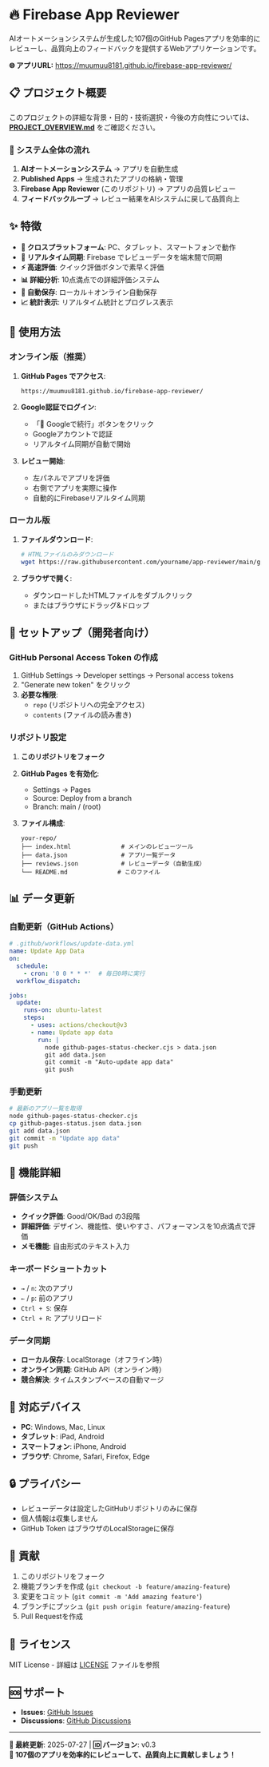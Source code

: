 # 🔥 Firebase App Reviewer

AIオートメーションシステムが生成した107個のGitHub Pagesアプリを効率的にレビューし、品質向上のフィードバックを提供するWebアプリケーションです。

**🌐 アプリURL:** https://muumuu8181.github.io/firebase-app-reviewer/

## 📋 プロジェクト概要

このプロジェクトの詳細な背景・目的・技術選択・今後の方向性については、**[PROJECT_OVERVIEW.md](PROJECT_OVERVIEW.md)** をご確認ください。

### 🎯 システム全体の流れ
1. **AIオートメーションシステム** → アプリを自動生成
2. **Published Apps** → 生成されたアプリの格納・管理  
3. **Firebase App Reviewer** (このリポジトリ) → アプリの品質レビュー
4. **フィードバックループ** → レビュー結果をAIシステムに戻して品質向上

## ✨ 特徴

- **📱 クロスプラットフォーム**: PC、タブレット、スマートフォンで動作
- **🔄 リアルタイム同期**: Firebase でレビューデータを端末間で同期
- **⚡ 高速評価**: クイック評価ボタンで素早く評価
- **📊 詳細分析**: 10点満点での詳細評価システム
- **💾 自動保存**: ローカル＋オンライン自動保存
- **📈 統計表示**: リアルタイム統計とプログレス表示

## 🚀 使用方法

### オンライン版（推奨）

1. **GitHub Pages でアクセス**:
   ```
   https://muumuu8181.github.io/firebase-app-reviewer/
   ```

2. **Google認証でログイン**:
   - 「🔵 Googleで続行」ボタンをクリック
   - Googleアカウントで認証
   - リアルタイム同期が自動で開始

3. **レビュー開始**:
   - 左パネルでアプリを評価
   - 右側でアプリを実際に操作
   - 自動的にFirebaseリアルタイム同期

### ローカル版

1. **ファイルダウンロード**:
   ```bash
   # HTMLファイルのみダウンロード
   wget https://raw.githubusercontent.com/yourname/app-reviewer/main/github-app-reviewer.html
   ```

2. **ブラウザで開く**:
   - ダウンロードしたHTMLファイルをダブルクリック
   - またはブラウザにドラッグ&ドロップ

## 🔧 セットアップ（開発者向け）

### GitHub Personal Access Token の作成

1. GitHub Settings → Developer settings → Personal access tokens
2. "Generate new token" をクリック
3. **必要な権限**:
   - `repo` (リポジトリへの完全アクセス)
   - `contents` (ファイルの読み書き)

### リポジトリ設定

1. **このリポジトリをフォーク**
2. **GitHub Pages を有効化**:
   - Settings → Pages
   - Source: Deploy from a branch
   - Branch: main / (root)

3. **ファイル構成**:
   ```
   your-repo/
   ├── index.html              # メインのレビューツール
   ├── data.json               # アプリ一覧データ
   ├── reviews.json            # レビューデータ（自動生成）
   └── README.md              # このファイル
   ```

## 📊 データ更新

### 自動更新（GitHub Actions）

```yaml
# .github/workflows/update-data.yml
name: Update App Data
on:
  schedule:
    - cron: '0 0 * * *'  # 毎日0時に実行
  workflow_dispatch:

jobs:
  update:
    runs-on: ubuntu-latest
    steps:
      - uses: actions/checkout@v3
      - name: Update app data
        run: |
          node github-pages-status-checker.cjs > data.json
          git add data.json
          git commit -m "Auto-update app data"
          git push
```

### 手動更新

```bash
# 最新のアプリ一覧を取得
node github-pages-status-checker.cjs
cp github-pages-status.json data.json
git add data.json
git commit -m "Update app data"
git push
```

## 🎯 機能詳細

### 評価システム

- **クイック評価**: Good/OK/Bad の3段階
- **詳細評価**: デザイン、機能性、使いやすさ、パフォーマンスを10点満点で評価
- **メモ機能**: 自由形式のテキスト入力

### キーボードショートカット

- `→` / `n`: 次のアプリ
- `←` / `p`: 前のアプリ  
- `Ctrl + S`: 保存
- `Ctrl + R`: アプリリロード

### データ同期

- **ローカル保存**: LocalStorage（オフライン時）
- **オンライン同期**: GitHub API（オンライン時）
- **競合解決**: タイムスタンプベースの自動マージ

## 📱 対応デバイス

- **PC**: Windows, Mac, Linux
- **タブレット**: iPad, Android
- **スマートフォン**: iPhone, Android
- **ブラウザ**: Chrome, Safari, Firefox, Edge

## 🔒 プライバシー

- レビューデータは設定したGitHubリポジトリのみに保存
- 個人情報は収集しません
- GitHub Token はブラウザのLocalStorageに保存

## 🤝 貢献

1. このリポジトリをフォーク
2. 機能ブランチを作成 (`git checkout -b feature/amazing-feature`)
3. 変更をコミット (`git commit -m 'Add amazing feature'`)
4. ブランチにプッシュ (`git push origin feature/amazing-feature`)
5. Pull Requestを作成

## 📄 ライセンス

MIT License - 詳細は [LICENSE](LICENSE) ファイルを参照

## 🆘 サポート

- **Issues**: [GitHub Issues](https://github.com/yourname/app-reviewer/issues)
- **Discussions**: [GitHub Discussions](https://github.com/yourname/app-reviewer/discussions)

---

**📅 最終更新**: 2025-07-27 | **🆔 バージョン**: v0.3  
**🎉 107個のアプリを効率的にレビューして、品質向上に貢献しましょう！**